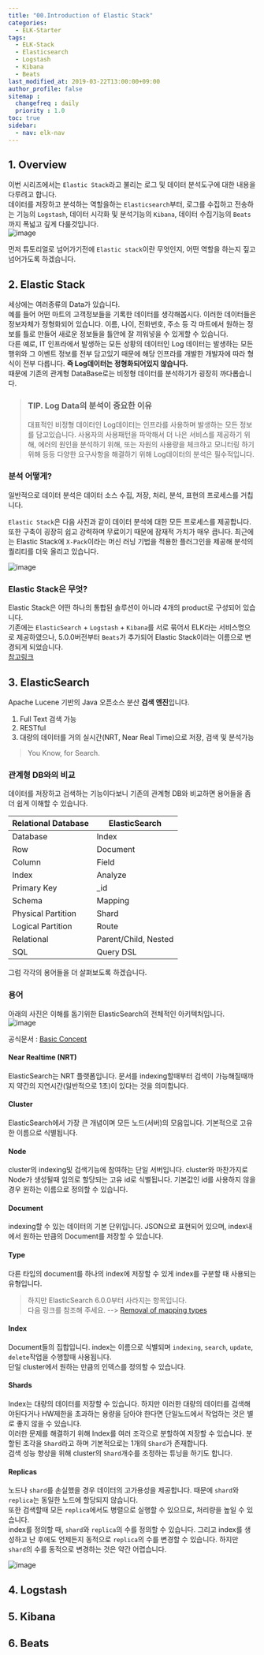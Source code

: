 ```yaml
---
title: "00.Introduction of Elastic Stack"
categories: 
  - ELK-Starter
tags:
  - ELK-Stack
  - Elasticsearch
  - Logstash
  - Kibana
  - Beats
last_modified_at: 2019-03-22T13:00:00+09:00
author_profile: false
sitemap :
  changefreq : daily
  priority : 1.0
toc: true
sidebar:
  - nav: elk-nav
---
```


## 1. Overview
이번 시리즈에서는 `Elastic Stack`라고 불리는 로그 및 데이터 분석도구에 대한 내용을 다루려고 합니다.  
데이터를 저장하고 분석하는 역할을하는 `Elasticsearch`부터, 로그를 수집하고 전송하는 기능의 `Logstash`, 데이터 시각화 및 분석기능의 `Kibana`, 데이터 수집기능의 `Beats`까지 폭넓고 깊게 다룰것입니다.  
![image](https://user-images.githubusercontent.com/15958325/56702620-f4d96800-673f-11e9-8628-3c5c97389c85.png)  

먼저 튜토리얼로 넘어가기전에 `Elastic stack`이란 무엇인지, 어떤 역할을 하는지 짚고 넘어가도록 하겠습니다.  

## 2. Elastic Stack
세상에는 여러종류의 Data가 있습니다.  
예를 들어 어떤 마트의 고객정보들을 기록한 데이터를 생각해봅시다. 이러한 데이터들은 정보자체가 정형화되어 있습니다. 이름, 나이, 전화번호, 주소 등 각 마트에서 원하는 정보를 틀로 만들어 새로운 정보들을 틀안에 잘 끼워넣을 수 있게할 수 있습니다.  
다른 예로, IT 인프라에서 발생하는 모든 상황의 데이터인 Log 데이터는 발생하는 모든 행위와 그 이벤트 정보를 전부 담고있기 때문에 해당 인프라를 개발한 개발자에 따라 형식이 전부 다릅니다. **즉 Log데이터는 정형화되어있지 않습니다.**  
때문에 기존의 관계형 DataBase로는 비정형 데이터를 분석하기가 굉장히 까다롭습니다.  

>### TIP. Log Data의 분석이 중요한 이유  
>대표적인 비정형 데이터인 Log데이터는 인프라를 사용하며 발생하는 모든 정보를 담고있습니다. 사용자의 사용패턴을 파악해서 더 나은 서비스를 제공하기 위해, 에러의 원인을 분석하기 위해, 또는 자원의 사용량을 체크하고 모니터링 하기 위해 등등 다양한 요구사항을 해결하기 위해 Log데이터의 분석은 필수적입니다.   

### 분석 어떻게?
일반적으로 데이터 분석은 데이터 소스 수집, 저장, 처리, 분석, 표현의 프로세스를 거칩니다.  

`Elastic Stack`은 다음 사진과 같이 데이터 분석에 대한 모든 프로세스를 제공합니다. 또한 구축이 굉장히 쉽고 강력하며 무료이기 때문에 잠재적 가치가 매우 큽니다. 최근에는 Elastic Stack에 `X-Pack`이라는 머신 러닝 기법을 적용한 플러그인을 제공해 분석의 퀄리티를 더욱 올리고 있습니다.

![image](https://user-images.githubusercontent.com/15958325/56786095-a789f300-6832-11e9-9823-21f49b900590.png)  


### Elastic Stack은 무엇?
Elastic Stack은 어떤 하나의 통합된 솔루션이 아니라 4개의 product로 구성되어 있습니다.  
기존에는 `ElasticSearch` + `Logstash` + `Kibana`를 서로 묶어서 ELK라는 서비스명으로 제공하였으나, 5.0.0버전부터 `Beats`가 추가되어 Elastic Stack이라는 이름으로 변경되게 되었습니다.  
[참고링크](https://www.elastic.co/kr/blog/heya-elastic-stack-and-x-pack)  


## 3. ElasticSearch
Apache Lucene 기반의 Java 오픈소스 분산 **검색 엔진**입니다.  
1. Full Text 검색 가능
2. RESTful
3. 대량의 데이터를 거의 실시간(NRT, Near Real Time)으로 저장, 검색 및 분석가능

> You Know, for Search.

### 관계형 DB와의 비교
데이터를 저장하고 검색하는 기능이다보니 기존의 관계형 DB와 비교하면 용어들을 좀 더 쉽게 이해할 수 있습니다.  

Relational Database|ElasticSearch
---------|----------
Database|Index
Row|Document
Column|Field
Index|Analyze
Primary Key|_id
Schema|Mapping
Physical Partition|Shard
Logical Partition|Route
Relational|Parent/Child, Nested
SQL|Query DSL

그럼 각각의 용어들을 더 살펴보도록 하겠습니다.  

### 용어
아래의 사진은 이해를 돕기위한 ElasticSearch의 전체적인 아키텍처입니다.  
![image](https://user-images.githubusercontent.com/15958325/56788933-a4473500-683b-11e9-9f95-9088234f110b.png)  

공식문서 : [Basic Concept](https://www.elastic.co/guide/en/elasticsearch/reference/current/getting-started-concepts.html)  

#### Near Realtime (NRT)
ElasticSearch는 NRT 플랫폼입니다. 문서를 indexing할때부터 검색이 가능해질때까지 약간의 지연시간(일반적으로 1초)이 있다는 것을 의미합니다.  

#### Cluster
ElasticSearch에서 가장 큰 개념이며 모든 노드(서버)의 모음입니다. 기본적으로 고유한 이름으로 식별됩니다.  

#### Node
cluster의 indexing및 검색기능에 참여하는 단일 서버입니다. cluster와 마찬가지로 Node가 생성될때 임의로 할당되는 고유 id로 식별됩니다. 기본값인 id를 사용하지 않을 경우 원하는 이름으로 정의할 수 있습니다.  

#### Document
indexing할 수 있는 데이터의 기본 단위입니다. JSON으로 표현되어 있으며, index내에서 원하는 만큼의 Document를 저장할 수 있습니다.  

#### Type
다른 타입의 document를 하나의 index에 저장할 수 있게 index를 구분할 때 사용되는 유형입니다.  
> 하지만 ElasticSearch 6.0.0부터 사라지는 항목입니다.  
> 다음 링크를 참조해 주세요.  --> [Removal of mapping types](https://www.elastic.co/guide/en/elasticsearch/reference/current/removal-of-types.html)  

#### Index  
Document들의 집합입니다. index는 이름으로 식별되며 `indexing`, `search`, `update`, `delete`작업을 수행할때 사용됩니다.  
단일 cluster에서 원하는 만큼의 인덱스를 정의할 수 있습니다.

#### Shards
Index는 대량의 데이터를 저장할 수 있습니다. 하지만 이러한 대량의 데이터를 검색해야된다거나 HW제한을 초과하는 용량을 담아야 한다면 단일노드에서 작업하는 것은 별로 좋지 않을 수 있습니다.  
이러한 문제를 해결하기 위해 Index를 여러 조각으로 분할하여 저장할 수 있습니다. 분할된 조각을 `Shard`라고 하며 기본적으로는 1개의 `Shard`가 존재합니다.  
검색 성능 향상을 위해 cluster의 `Shard`개수를 조정하는 튜닝을 하기도 합니다.  

#### Replicas
노드나 `shard`를 손실했을 경우 데이터의 고가용성을 제공합니다. 때문에 `shard`와 `replica`는 동일한 노드에 할당되지 않습니다.  
또한 검색할때 모든 `replica`에서도 병렬으로 실행할 수 있으므로, 처리량을 높일 수 있습니다.  
index를 정의할 때, `shard`와 `replica`의 수를 정의할 수 있습니다. 그리고 index를 생성하고 난 후에도 언제든지 동적으로 `replica`의 수를 변경할 수 있습니다. 하지만 `shard`의 수를 동적으로 변경하는 것은 약간 어렵습니다.  

![image](https://user-images.githubusercontent.com/15958325/56894182-0adc8500-6ac0-11e9-86a2-177c77345a65.png)  


## 4. Logstash

## 5. Kibana

## 6. Beats
